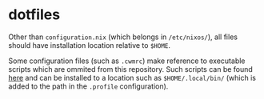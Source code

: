 # dotfiles

Other than `configuration.nix` (which belongs in `/etc/nixos/`), all files should have installation location relative to `$HOME`.

Some configuration files (such as `.cwmrc`) make reference to executable scripts which are ommited from this repository.
Such scripts can be found [here](https://github.com/arnavcs/scripts) and can be installed to a location such as `$HOME/.local/bin/` (which is added to the path in the `.profile` configuration).

